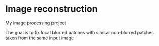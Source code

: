 # Image reconstruction
My image processing project

The goal is to fix local blurred patches with similar non-blurred patches taken from the same input image
